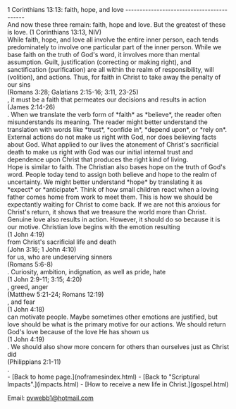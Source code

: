  <head> <title>(PVW) 1 Corinthians 13:13: faith, hope, and love</title> <meta content="IE=9" http-equiv="X-UA-Compatible"></meta> <link href="css/page_style.css" rel="stylesheet" type="text/css"></link> </head><body><div class="page_style"> 1 Corinthians 13:13: faith, hope, and love
------------------------------------------

<div class="p">And now these three remain: faith, hope and love. But the greatest of these is love. (1 Corinthians 13:13, NIV)

</div><div class="p">While faith, hope, and love all involve the entire inner person, each tends predominately to involve one particular part of the inner person. While we base faith on the truth of God's word, it involves more than mental assumption. Guilt, justification (correcting or making right), and sanctification (purification) are all within the realm of responsibility, will (volition), and actions. Thus, for faith in Christ to take away the penalty of our sins<div class="footnote">(Romans 3:28; Galatians 2:15-16; 3:11, 23-25)</div>, it must be a faith that permeates our decisions and results in action<div class="footnote">(James 2:14-26)</div>. When we translate the verb form of *faith* as *believe*, the reader often misunderstands its meaning. The reader might better understand the translation with words like *trust*, *confide in*, *depend upon*, or *rely on*. External actions do not make us right with God, nor does believing facts about God. What applied to our lives the atonement of Christ's sacrificial death to make us right with God was our initial internal trust and dependence upon Christ that produces the right kind of living.</div>Hope is similar to faith. The Christian also bases hope on the truth of God's word. People today tend to assign both believe and hope to the realm of uncertainty. We might better understand *hope* by translating it as *expect* or *anticipate*. Think of how small children react when a loving father comes home from work to meet them. This is how we should be expectantly waiting for Christ to come back. If we are not this anxious for Christ's return, it shows that we treasure the world more than Christ.

<div class="p">Genuine love also results in action. However, it should do so because it is our motive. Christian love begins with the emotion resulting<div class="footnote">(1 John 4:19)</div> from Christ's sacrificial life and death<div class="footnote">(John 3:16; 1 John 4:10)</div> for us, who are undeserving sinners<div class="footnote">(Romans 5:6-8)</div>. Curiosity, ambition, indignation, as well as pride, hate<div class="footnote">(1 John 2:9-11; 3:15; 4:20)</div>, greed, anger<div class="footnote">(Matthew 5:21-24; Romans 12:19)</div>, and fear<div class="footnote">(1 John 4:18)</div> can motivate people. Maybe sometimes other emotions are justified, but love should be what is the primary motive for our actions. We should return God's love because of the love He has shown us<div class="footnote">(1 John 4:19)</div>. We should also show more concern for others than ourselves just as Christ did<div class="footnote">(Philippians 2:1-11)</div>.</div><div class="p" id="footnotes"></div><script src="js/footnotes.js" type="text/javascript"></script>  </div>- [Back to home page.](noframesindex.html)
- [Back to "Scriptural Impacts".](impacts.html)
- [How to receive a new life in Christ.](gospel.html)

Email: [pvwebb1@hotmail.com](mailto:pvwebb1@hotmail.com)


